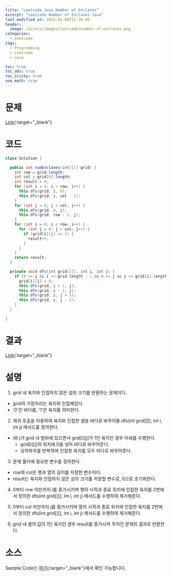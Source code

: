 ```yaml
---
title: "Leetcode Java Number of Enclaves"
excerpt: "Leetcode Number of Enclaves Java"
last_modified_at: 2024-01-08T11:20:00
header:
  image: /assets/images/leetcode/number-of-enclaves.png
categories:
  - Leetcode
tags:
  - Programming
  - Leetcode
  - Java

toc: true
toc_ads: true
toc_sticky: true
use_math: true
---
```

# 문제
[Link](https://leetcode.com/problems/number-of-enclaves){:target="_blank"}

# 코드
```java
class Solution {

  public int numEnclaves(int[][] grid) {
    int row = grid.length;
    int col = grid[0].length;
    int result = 0;
    for (int i = 0; i < row; i++) {
      this.dfs(grid, i, 0);
      this.dfs(grid, i, col - 1);
    }
    for (int j = 0; j < col; j++) {
      this.dfs(grid, 0, j);
      this.dfs(grid, row - 1, j);
    }
    for (int i = 0; i < row; i++) {
      for (int j = 0; j < col; j++) {
        if (grid[i][j] == 1) {
          result++;
        }
      }
    }
    return result;
  }

  private void dfs(int grid[][], int i, int j) {
    if (0 <= i && i <= grid.length - 1 && 0 <= j && j <= grid[i].length - 1 && grid[i][j] == 1) {
      grid[i][j] = 0;
      this.dfs(grid, i + 1, j);
      this.dfs(grid, i - 1, j);
      this.dfs(grid, i, j + 1);
      this.dfs(grid, i, j - 1);
    }
  }

}
```

# 결과
[Link](https://leetcode.com/problems/number-of-enclaves/submissions/1140028386/){:target="_blank"}

# 설명
1. grid 내 육지와 인접하지 않은 섬의 크기를 반환하는 문제이다.
- grid의 가장자리는 육지와 인접해있다.
- '0'은 바다를, '1'은 육지를 의미한다.

2. 재귀 호출을 이용하여 육지와 인접한 셀을 바다로 바꾸어줄 dfs(int grid[][], int i, int j) 메서드를 정의한다.
- i와 j가 grid 내 범위에 있으면서 grid[i][j]가 1인 육지인 경우 아래를 수행한다.
  - grid[i][j]의 위치에 0을 넣어 바다로 바꾸어준다.
  - 상하좌우를 반복하여 인접한 육지를 모두 바다로 바꾸어준다.

3. 문제 풀이에 필요한 변수를 정의한다.
- row와 col은 행과 열의 길이를 저장한 변수이다.
- result는 육지와 인접하지 않은 섬의 크기를 저장할 변수로, 0으로 초기화한다.

4. 0부터 row 미만까지 i를 증가시키며 행의 시작과 종료 위치에 인접한 육지를 2번에서 정의한 dfs(int grid[][], int i, int j) 메서드를 수행하여 제거해준다.

5. 0부터 col 미만까지 j를 증가시키며 열의 시작과 종료 위치에 인접한 육지를 2번에서 정의한 dfs(int grid[][], int i, int j) 메서드를 수행하여 제거해준다.

6. grid 내 셀의 값이 1인 육지인 경우 result를 증가시켜 주어진 문제의 결과로 반환한다.

# 소스
Sample Code는 [여기](https://github.com/GracefulSoul/leetcode/blob/master/src/main/java/gracefulsoul/problems/NumberOfEnclaves.java){:target="_blank"}에서 확인 가능합니다.